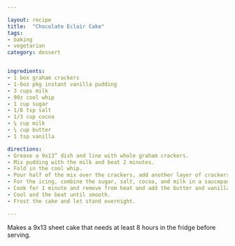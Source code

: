 ```yaml
---

layout: recipe
title:  "Chocolate Eclair Cake"
tags: 
- baking
- vegetarian
category: dessert


ingredients:
- 1 box graham crackers
- 1-6oz pkg instant vanilla pudding
- 3 cups milk
- 90z cool whip
- 1 cup sugar
- 1/8 tsp salt
- 1/3 cup cocoa
- ¼ cup milk
- ¼ cup butter
- 1 tsp vanilla

directions:
- Grease a 9x13” dish and line with whole graham crackers.
- Mix pudding with the milk and beat 2 minutes. 
- Fold in the cool whip. 
- Pour half of the mix over the crackers, add another layer of crackers, pour the remaining mix, and finish with a layer of crackers. 
- For the icing, combine the sugar, salt, cocoa, and milk in a saucepan and bring to a boil. 
- Cook for 1 minute and remove from heat and add the butter and vanilla. 
- Cool and the beat until smooth. 
- Frost the cake and let stand overnight.

---
```


Makes a 9x13 sheet cake that needs at least 8 hours in the fridge before serving.